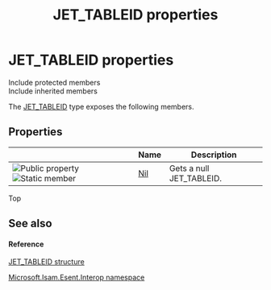 ﻿---
title: JET_TABLEID properties
TOCTitle: JET_TABLEID properties
ms:assetid: Properties.T:Microsoft.Isam.Esent.Interop.JET_TABLEID
ms:mtpsurl: https://msdn.microsoft.com/library/microsoft.isam.esent.interop.jet_tableid_properties(v=EXCHG.10)
ms:contentKeyID: 39513905
ms.date: 07/30/2014
ms.topic: article
---

# JET_TABLEID properties

Include protected members  
Include inherited members  

The [JET_TABLEID](./jet-tableid-structure.md) type exposes the following members.

## Properties

<table>
<thead>
<tr class="header">
<th> </th>
<th>Name</th>
<th>Description</th>
</tr>
</thead>
<tbody>
<tr class="odd">
<td><img src="../images/dn292128.pubproperty(exchg.10).gif" title="Public property" alt="Public property" /><img src="../images/dn292146.static(exchg.10).gif" title="Static member" alt="Static member" /></td>
<td><a href="hh558295(v=exchg.10).md">Nil</a></td>
<td>Gets a null JET_TABLEID.</td>
</tr>
</tbody>
</table>


Top

## See also

#### Reference

[JET_TABLEID structure](./jet-tableid-structure.md)

[Microsoft.Isam.Esent.Interop namespace](./microsoft.isam.esent.interop-namespace.md)